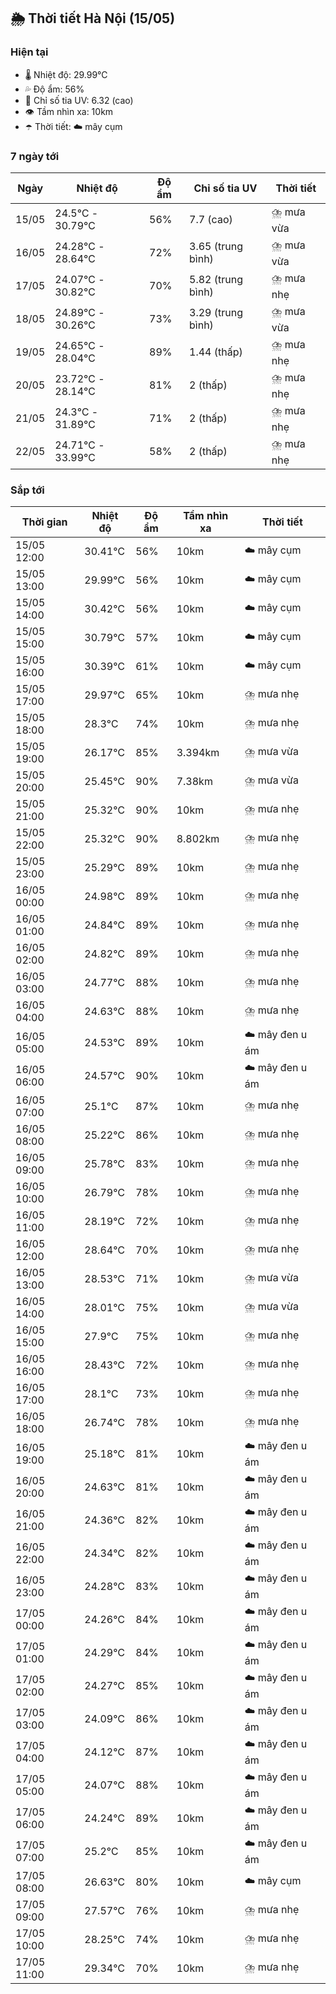 ## 🌦️ Thời tiết Hà Nội (15/05)

### Hiện tại

- 🌡️ Nhiệt độ: 29.99℃
- 💦 Độ ẩm: 56%
- 🌟 Chỉ số tia UV: 6.32 (cao)
- 👁️ Tầm nhìn xa: 10km
- ☂️ Thời tiết: ☁️ mây cụm

### 7 ngày tới

| Ngày | Nhiệt độ | Độ ẩm | Chỉ số tia UV | Thời tiết |
| --- | --- | --- | --- | --- |
| 15/05 | 24.5℃ - 30.79℃ | 56% | 7.7 (cao) | ⛈️ mưa vừa |
| 16/05 | 24.28℃ - 28.64℃ | 72% | 3.65 (trung bình) | ⛈️ mưa vừa |
| 17/05 | 24.07℃ - 30.82℃ | 70% | 5.82 (trung bình) | ⛈️ mưa nhẹ |
| 18/05 | 24.89℃ - 30.26℃ | 73% | 3.29 (trung bình) | ⛈️ mưa vừa |
| 19/05 | 24.65℃ - 28.04℃ | 89% | 1.44 (thấp) | ⛈️ mưa nhẹ |
| 20/05 | 23.72℃ - 28.14℃ | 81% | 2 (thấp) | ⛈️ mưa nhẹ |
| 21/05 | 24.3℃ - 31.89℃ | 71% | 2 (thấp) | ⛈️ mưa nhẹ |
| 22/05 | 24.71℃ - 33.99℃ | 58% | 2 (thấp) | ⛈️ mưa nhẹ |

### Sắp tới

| Thời gian | Nhiệt độ | Độ ẩm | Tầm nhìn xa | Thời tiết |
| --- | --- | --- | --- | --- |
| 15/05 12:00 | 30.41℃ | 56% | 10km | ☁️ mây cụm |
| 15/05 13:00 | 29.99℃ | 56% | 10km | ☁️ mây cụm |
| 15/05 14:00 | 30.42℃ | 56% | 10km | ☁️ mây cụm |
| 15/05 15:00 | 30.79℃ | 57% | 10km | ☁️ mây cụm |
| 15/05 16:00 | 30.39℃ | 61% | 10km | ☁️ mây cụm |
| 15/05 17:00 | 29.97℃ | 65% | 10km | ⛈️ mưa nhẹ |
| 15/05 18:00 | 28.3℃ | 74% | 10km | ⛈️ mưa nhẹ |
| 15/05 19:00 | 26.17℃ | 85% | 3.394km | ⛈️ mưa vừa |
| 15/05 20:00 | 25.45℃ | 90% | 7.38km | ⛈️ mưa vừa |
| 15/05 21:00 | 25.32℃ | 90% | 10km | ⛈️ mưa nhẹ |
| 15/05 22:00 | 25.32℃ | 90% | 8.802km | ⛈️ mưa nhẹ |
| 15/05 23:00 | 25.29℃ | 89% | 10km | ⛈️ mưa nhẹ |
| 16/05 00:00 | 24.98℃ | 89% | 10km | ⛈️ mưa nhẹ |
| 16/05 01:00 | 24.84℃ | 89% | 10km | ⛈️ mưa nhẹ |
| 16/05 02:00 | 24.82℃ | 89% | 10km | ⛈️ mưa nhẹ |
| 16/05 03:00 | 24.77℃ | 88% | 10km | ⛈️ mưa nhẹ |
| 16/05 04:00 | 24.63℃ | 88% | 10km | ⛈️ mưa nhẹ |
| 16/05 05:00 | 24.53℃ | 89% | 10km | ☁️ mây đen u ám |
| 16/05 06:00 | 24.57℃ | 90% | 10km | ☁️ mây đen u ám |
| 16/05 07:00 | 25.1℃ | 87% | 10km | ⛈️ mưa nhẹ |
| 16/05 08:00 | 25.22℃ | 86% | 10km | ⛈️ mưa nhẹ |
| 16/05 09:00 | 25.78℃ | 83% | 10km | ⛈️ mưa nhẹ |
| 16/05 10:00 | 26.79℃ | 78% | 10km | ⛈️ mưa nhẹ |
| 16/05 11:00 | 28.19℃ | 72% | 10km | ⛈️ mưa nhẹ |
| 16/05 12:00 | 28.64℃ | 70% | 10km | ⛈️ mưa nhẹ |
| 16/05 13:00 | 28.53℃ | 71% | 10km | ⛈️ mưa vừa |
| 16/05 14:00 | 28.01℃ | 75% | 10km | ⛈️ mưa vừa |
| 16/05 15:00 | 27.9℃ | 75% | 10km | ⛈️ mưa nhẹ |
| 16/05 16:00 | 28.43℃ | 72% | 10km | ⛈️ mưa nhẹ |
| 16/05 17:00 | 28.1℃ | 73% | 10km | ⛈️ mưa nhẹ |
| 16/05 18:00 | 26.74℃ | 78% | 10km | ⛈️ mưa nhẹ |
| 16/05 19:00 | 25.18℃ | 81% | 10km | ☁️ mây đen u ám |
| 16/05 20:00 | 24.63℃ | 81% | 10km | ☁️ mây đen u ám |
| 16/05 21:00 | 24.36℃ | 82% | 10km | ☁️ mây đen u ám |
| 16/05 22:00 | 24.34℃ | 82% | 10km | ☁️ mây đen u ám |
| 16/05 23:00 | 24.28℃ | 83% | 10km | ☁️ mây đen u ám |
| 17/05 00:00 | 24.26℃ | 84% | 10km | ☁️ mây đen u ám |
| 17/05 01:00 | 24.29℃ | 84% | 10km | ☁️ mây đen u ám |
| 17/05 02:00 | 24.27℃ | 85% | 10km | ☁️ mây đen u ám |
| 17/05 03:00 | 24.09℃ | 86% | 10km | ☁️ mây đen u ám |
| 17/05 04:00 | 24.12℃ | 87% | 10km | ☁️ mây đen u ám |
| 17/05 05:00 | 24.07℃ | 88% | 10km | ☁️ mây đen u ám |
| 17/05 06:00 | 24.24℃ | 89% | 10km | ☁️ mây đen u ám |
| 17/05 07:00 | 25.2℃ | 85% | 10km | ☁️ mây đen u ám |
| 17/05 08:00 | 26.63℃ | 80% | 10km | ☁️ mây cụm |
| 17/05 09:00 | 27.57℃ | 76% | 10km | ⛈️ mưa nhẹ |
| 17/05 10:00 | 28.25℃ | 74% | 10km | ⛈️ mưa nhẹ |
| 17/05 11:00 | 29.34℃ | 70% | 10km | ⛈️ mưa nhẹ |
